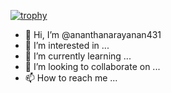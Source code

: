 [![trophy](https://github-profile-trophy.vercel.app/?ananthanarayanan431=ryo-ma)](https://github.com/ryo-ma/github-profile-trophy)

- 👋 Hi, I’m @ananthanarayanan431
- 👀 I’m interested in ...
- 🌱 I’m currently learning ...
- 💞️ I’m looking to collaborate on ...
- 📫 How to reach me ...

<!---
ananthanarayanan431/ananthanarayanan431 is a ✨ special ✨ repository because its `README.md` (this file) appears on your GitHub profile.
You can click the Preview link to take a look at your changes.
--->

